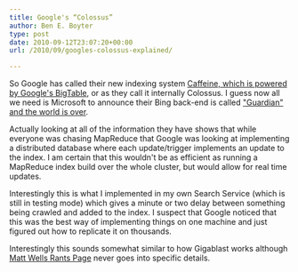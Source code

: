 ```yaml
---
title: Google's “Colossus”
author: Ben E. Boyter
type: post
date: 2010-09-12T23:07:20+00:00
url: /2010/09/googles-colossus-explained/

---
```

So Google has called their new indexing system [Caffeine, which is powered by Google's BigTable][1], or as they call it internally Colossus. I guess now all we need is Microsoft to announce their Bing back-end is called ["Guardian" and the world is over][2].

Actually looking at all of the information they have shows that while everyone was chasing MapReduce that Google was looking at implementing a distributed database where each update/trigger implements an update to the index. I am certain that this wouldn't be as efficient as running a MapReduce index build over the whole cluster, but would allow for real time updates.

Interestingly this is what I implemented in my own Search Service (which is still in testing mode) which gives a minute or two delay between something being crawled and added to the index. I suspect that Google noticed that this was the best way of implementing things on one machine and just figured out how to replicate it on thousands.

Interestingly this sounds somewhat similar to how Gigablast works although [Matt Wells Rants Page][3] never goes into specific details.

 [1]: http://www.theregister.co.uk/2010/09/09/google_caffeine_explained/
 [2]: http://www.imdb.com/title/tt0064177/
 [3]: http://www.gigablast.com/rants.html